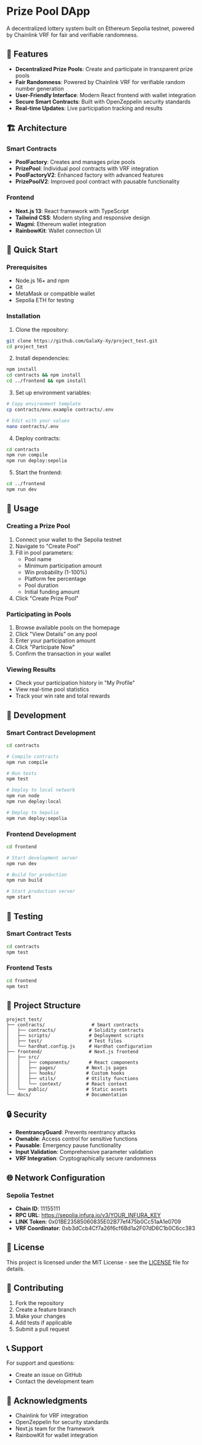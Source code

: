 # Prize Pool DApp

A decentralized lottery system built on Ethereum Sepolia testnet, powered by Chainlink VRF for fair and verifiable randomness.

## 🎯 Features

- **Decentralized Prize Pools**: Create and participate in transparent prize pools
- **Fair Randomness**: Powered by Chainlink VRF for verifiable random number generation
- **User-Friendly Interface**: Modern React frontend with wallet integration
- **Secure Smart Contracts**: Built with OpenZeppelin security standards
- **Real-time Updates**: Live participation tracking and results

## 🏗️ Architecture

### Smart Contracts
- **PoolFactory**: Creates and manages prize pools
- **PrizePool**: Individual pool contracts with VRF integration
- **PoolFactoryV2**: Enhanced factory with advanced features
- **PrizePoolV2**: Improved pool contract with pausable functionality

### Frontend
- **Next.js 13**: React framework with TypeScript
- **Tailwind CSS**: Modern styling and responsive design
- **Wagmi**: Ethereum wallet integration
- **RainbowKit**: Wallet connection UI

## 🚀 Quick Start

### Prerequisites
- Node.js 16+ and npm
- Git
- MetaMask or compatible wallet
- Sepolia ETH for testing

### Installation

1. Clone the repository:
```bash
git clone https://github.com/GalaXy-Xy/project_test.git
cd project_test
```

2. Install dependencies:
```bash
npm install
cd contracts && npm install
cd ../frontend && npm install
```

3. Set up environment variables:
```bash
# Copy environment template
cp contracts/env.example contracts/.env

# Edit with your values
nano contracts/.env
```

4. Deploy contracts:
```bash
cd contracts
npm run compile
npm run deploy:sepolia
```

5. Start the frontend:
```bash
cd ../frontend
npm run dev
```

## 📖 Usage

### Creating a Prize Pool

1. Connect your wallet to the Sepolia testnet
2. Navigate to "Create Pool"
3. Fill in pool parameters:
   - Pool name
   - Minimum participation amount
   - Win probability (1-100%)
   - Platform fee percentage
   - Pool duration
   - Initial funding amount
4. Click "Create Prize Pool"

### Participating in Pools

1. Browse available pools on the homepage
2. Click "View Details" on any pool
3. Enter your participation amount
4. Click "Participate Now"
5. Confirm the transaction in your wallet

### Viewing Results

- Check your participation history in "My Profile"
- View real-time pool statistics
- Track your win rate and total rewards

## 🔧 Development

### Smart Contract Development

```bash
cd contracts

# Compile contracts
npm run compile

# Run tests
npm test

# Deploy to local network
npm run node
npm run deploy:local

# Deploy to Sepolia
npm run deploy:sepolia
```

### Frontend Development

```bash
cd frontend

# Start development server
npm run dev

# Build for production
npm run build

# Start production server
npm start
```

## 🧪 Testing

### Smart Contract Tests
```bash
cd contracts
npm test
```

### Frontend Tests
```bash
cd frontend
npm test
```

## 📁 Project Structure

```
project_test/
├── contracts/                 # Smart contracts
│   ├── contracts/            # Solidity contracts
│   ├── scripts/              # Deployment scripts
│   ├── test/                 # Test files
│   └── hardhat.config.js     # Hardhat configuration
├── frontend/                 # Next.js frontend
│   ├── src/
│   │   ├── components/       # React components
│   │   ├── pages/           # Next.js pages
│   │   ├── hooks/           # Custom hooks
│   │   ├── utils/           # Utility functions
│   │   └── context/         # React context
│   └── public/              # Static assets
└── docs/                    # Documentation
```

## 🔒 Security

- **ReentrancyGuard**: Prevents reentrancy attacks
- **Ownable**: Access control for sensitive functions
- **Pausable**: Emergency pause functionality
- **Input Validation**: Comprehensive parameter validation
- **VRF Integration**: Cryptographically secure randomness

## 🌐 Network Configuration

### Sepolia Testnet
- **Chain ID**: 11155111
- **RPC URL**: https://sepolia.infura.io/v3/YOUR_INFURA_KEY
- **LINK Token**: 0x01BE23585060835E02B77ef475b0Cc51aA1e0709
- **VRF Coordinator**: 0xb3dCcb4Cf7a26f6cf6Bd1a2F07dD6C1b0C6cc383

## 📝 License

This project is licensed under the MIT License - see the [LICENSE](LICENSE) file for details.

## 🤝 Contributing

1. Fork the repository
2. Create a feature branch
3. Make your changes
4. Add tests if applicable
5. Submit a pull request

## 📞 Support

For support and questions:
- Create an issue on GitHub
- Contact the development team

## 🎉 Acknowledgments

- Chainlink for VRF integration
- OpenZeppelin for security standards
- Next.js team for the framework
- RainbowKit for wallet integration
